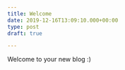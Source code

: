 ```yaml
---
title: Welcome
date: 2019-12-16T13:09:10.000+00:00
type: post
draft: true

---
```

Welcome to your new blog :)